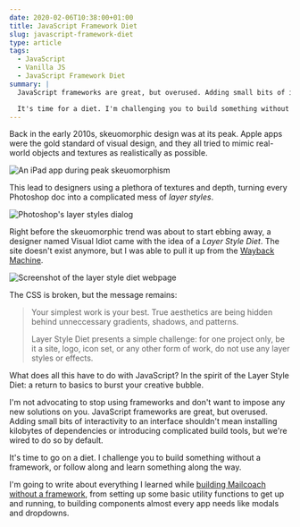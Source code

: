 ```yaml
---
date: 2020-02-06T10:38:00+01:00
title: JavaScript Framework Diet
slug: javascript-framework-diet
type: article
tags:
  - JavaScript
  - Vanilla JS
  - JavaScript Framework Diet
summary: |
  JavaScript frameworks are great, but overused. Adding small bits of interactivity to an interface shouldn't mean installing kilobytes of dependencies or introducing complex build tools.

  It's time for a diet. I'm challenging you to build something without a framework, or follow along and learn something along the way.
---
```


Back in the early 2010s, skeuomorphic design was at its peak. Apple apps were the gold standard of visual design, and they all tried to mimic real-world objects and textures as realistically as possible.

![An iPad app during peak skeuomorphism](/media/apple-skeuomorphism.jpg)

This lead to designers using a plethora of textures and depth, turning every Photoshop doc into a complicated mess of *layer styles*.

![Photoshop's layer styles dialog](/media/photoshop-layer-styles.jpg)

Right before the skeuomorphic trend was about to start ebbing away, a designer named Visual Idiot came with the idea of a *Layer Style Diet*. The site doesn't exist anymore, but I was able to pull it up from the [Wayback Machine](https://web.archive.org/web/20121027120339/http://layerstylediet.com/).

![Screenshot of the layer style diet webpage](/media/layer-style-diet.jpg)

The CSS is broken, but the message remains:

> Your simplest work is your best. True aesthetics are being hidden behind unneccessary gradients, shadows, and patterns.
>
> Layer Style Diet presents a simple challenge: for one project only, be it a site, logo, icon set, or any other form of work, do not use any layer styles or effects.

What does all this have to do with JavaScript? In the spirit of the Layer Style Diet: a return to basics to burst your creative bubble.

I'm not advocating to stop using frameworks and don't want to impose any new solutions on you. JavaScript frameworks are great, but overused. Adding small bits of interactivity to an interface shouldn't mean installing kilobytes of dependencies or introducing complicated build tools, but we're wired to do so by default.

It's time to go on a diet. I challenge you to build something without a framework, or follow along and learn something along the way.

I'm going to write about everything I learned while [building Mailcoach without a framework](https://sebastiandedeyne.com/mailcoachs-lack-of-javascript-stack/), from setting up some basic utility functions to get up and running, to building components almost every app needs like modals and dropdowns.

